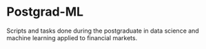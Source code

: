 # Postgrad-ML
Scripts and tasks done during the postgraduate in data science and machine learning applied to financial markets.

